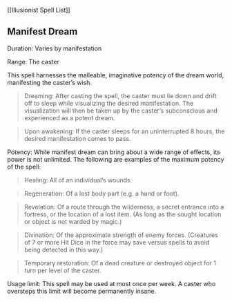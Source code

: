 [[Illusionist Spell List]]

## Manifest Dream  

Duration: Varies by manifestation

Range: The caster

This spell harnesses the malleable, imaginative potency of the dream world, manifesting the caster’s wish.

> Dreaming: After casting the spell, the caster must lie down and drift off to sleep while visualizing the desired manifestation. The visualization will then be taken up by the caster’s subconscious and experienced as a potent dream.

> Upon awakening: If the caster sleeps for an uninterrupted 8 hours, the desired manifestation comes to pass.

Potency: While manifest dream can bring about a wide range of effects, its power is not unlimited. The following are examples of the maximum potency of the spell:

> Healing: All of an individual’s wounds.

> Regeneration: Of a lost body part (e.g. a hand or foot).

> Revelation: Of a route through the wilderness, a secret entrance into a fortress, or the location of a lost item. (As long as the sought location or object is not warded by magic.)

> Divination: Of the approximate strength of enemy forces. (Creatures of 7 or more Hit Dice in the force may save versus spells to avoid being detected in this way.)

> Temporary restoration: Of a dead creature or destroyed object for 1 turn per level of the caster.

Usage limit: This spell may be used at most once per week. A caster who oversteps this limit will become permanently insane.